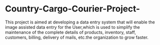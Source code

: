 # Country-Cargo-Courier-Project-
This project is aimed at developing a data entry system that will enable the image assisted data  entry for the User,which is used to simplify the maintenance of the complete details of products, inventory, staff, customers, billing, delivery of mails, etc.the organization to grow faster.
